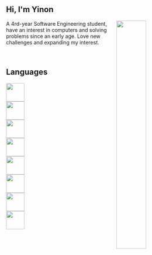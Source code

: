 ## Hi, I'm Yinon

<img src="https://camo.githubusercontent.com/b40aa6e0a49e00065a11b3773f9f4d7098be2fed4da538a0a32abb74992a7869/68747470733a2f2f726973686176616e616e642e6769746875622e696f2f7374617469632f696d616765732f6772656574696e67732e676966" align="right" width="40%">

A 4rd-year Software Engineering student, have an interest in computers and solving problems since an early age.
Love new challenges and expanding my interest.

<br />

## Languages
<code><img src="https://cdn.jsdelivr.net/gh/devicons/devicon/icons/python/python-original-wordmark.svg" height="50" />
<img src="https://cdn.jsdelivr.net/gh/devicons/devicon/icons/c/c-original.svg" height="50" />
<img src="https://cdn.jsdelivr.net/gh/devicons/devicon/icons/cplusplus/cplusplus-original.svg" height="50" />
<img src="https://cdn.jsdelivr.net/gh/devicons/devicon/icons/java/java-original-wordmark.svg" height="50" />
<img src="https://cdn.jsdelivr.net/gh/devicons/devicon/icons/javascript/javascript-original.svg" height="50" />
<img src="https://cdn.jsdelivr.net/gh/devicons/devicon/icons/react/react-original-wordmark.svg" height="50" />
<img src="https://cdn.jsdelivr.net/gh/devicons/devicon/icons/mongodb/mongodb-original-wordmark.svg" height="50" />
<img src="https://cdn.jsdelivr.net/gh/devicons/devicon/icons/nodejs/nodejs-original-wordmark.svg" height="50" />
</code>
